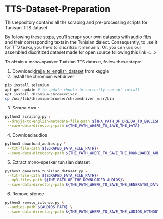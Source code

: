 # TTS-Dataset-Preparation 
This repository contains all the scraping and pre-processing scripts for Tunisian TTS dataset.

By following these steps, you'll scrape your own datasets with audio files and their corresponding texts in the Tunisian dialect. Consequently, to use it for TTS tasks, you have to diacritize it manually. Or, you can use our assembled diacritized dataset made for open source following this link <...>

To obtain a mono-speaker Tunisian TTS dataset, follow these steps:
1. Download [drejja_to_english_dataset](https://www.kaggle.com/datasets/khawlajlassi/drejja-to-english) from kaggle
2. Install the chromium webdriver 
```bash
pip install selenium
apt-get update # to update ubuntu to correctly run apt install
apt install chromium-chromedriver
cp /usr/lib/chromium-browser/chromedriver /usr/bin
```
3. Scrape data :
```bash
python3 scraping.py \
 --drejja-to-english-metadata-file-path ${THA_PATH_OF_DREJJA_TO_ENGLISH_METADATA_FILE}\
 --save-data-directory-path ${THE_PATH_WHERE_TO_SAVE_THE_DATA}
```
4. Download audios
```bash
python3 download_audios.py \
 --txt-file-path ${SCRAPED_DATA_FILE_PATH}\
 --save-data-directory-path ${THE_PATH_WHERE_TO_SAVE_THE_DOWNLOADED_AUDIOS}
```
5. Extract mono-speaker tunisian dataset
```bash
python3 generate_tunisian_dataset.py \
 --txt-file-path ${SCRAPED_DATA_FILE_PATH}\
 --mp3-files-path ${THE_PATH_OF_THE_DOWNLOADED_AUDIOS}\
 --save-data-directory-path ${THE_PATH_WHERE_TO_SAVE_THE_GENERATED_DATASET}
```
6. Remove silence 
```bash
python3 remove_silence.py \
 --audios-path ${AUDIOS_PATH} \
 --save-data-directory-path ${THE_PATH_WHERE_TO_SAVE_THE_AUDIOS_WITHOUT_SILENCE}
```
